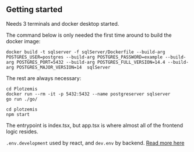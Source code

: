 ## Getting started

Needs 3 terminals and docker desktop started.

The command below is only needed the first time around to build the docker image:
```
docker build -t sqlserver -f sqlServer/Dockerfile --build-arg POSTGRES_USER=postgres --build-arg POSTGRES_PASSWORD=example --build-arg POSTGRES_PORT=5432 --build-arg POSTGRES_FULL_VERSION=14.4 --build-arg POSTGRES_MAJOR_VERSION=14  sqlServer
```

The rest are always necessary:
```
cd Plotzemis
docker run --rm -it -p 5432:5432 --name postgreserver sqlserver
go run ./go/

cd plotzemis
npm start
```

The entrypoint is index.tsx, but app.tsx is where almost all of the frontend logic resides.

`.env.development` used by react, and `dev.env` by backend. [Read more here](https://create-react-app.dev/docs/adding-custom-environment-variables/#adding-development-environment-variables-in-env)

